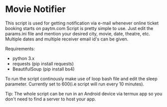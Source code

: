 # Movie Notifier

This script is used for getting notification via e-mail whenever online ticket booking starts on paytm.com
Script is pretty simple to use. Just edit the params.ini file and mention your desired city, movie, date, theatre, etc. Multiple dates and multiple receiver email id's can be given.

Requirements:
  - python 3.x
  - requests (pip install requests)
  - BeautifulSoup (pip install bs4)

To run the script continously make use of loop bash file and edit the sleep parameter. Currently set to 600(i.e script will run every 10 minutes).

Tip: The whole script can be run in an Android device via termux app so you don't need to find a server to host your app.
